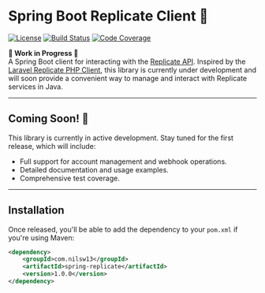 # Spring Boot Replicate Client 🚧

[![License](https://img.shields.io/badge/license-MIT-blue.svg)](LICENSE)
[![Build Status](https://github.com/nilsw13/Spring-Replicate/actions/workflows/build.yml/badge.svg)](https://github.com/nilsw13/Spring-Replicate/actions)
[![Code Coverage](https://codecov.io/gh/nilsw13/Spring-Replicate/branch/main/graph/badge.svg)](https://codecov.io/gh/nilsw13/Spring-Replicate)

**🚧 Work in Progress 🚧**  
A Spring Boot client for interacting with the [Replicate API](https://replicate.com/). Inspired by the [Laravel Replicate PHP Client](https://github.com/halilcosdu/laravel-replicate), this library is currently under development and will soon provide a convenient way to manage and interact with Replicate services in Java.

---


## Coming Soon! 🚀

This library is currently in active development. Stay tuned for the first release, which will include:

- Full support for account management and webhook operations.
- Detailed documentation and usage examples.
- Comprehensive test coverage.

---

## Installation

Once released, you'll be able to add the dependency to your `pom.xml` if you're using Maven:

```xml
<dependency>
    <groupId>com.nilsw13</groupId>
    <artifactId>spring-replicate</artifactId>
    <version>1.0.0</version>
</dependency>
